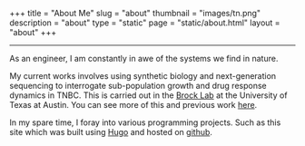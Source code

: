 +++
title = "About Me"
slug = "about"
thumbnail = "images/tn.png"
description = "about"
type = "static"
page = "static/about.html"
layout = "about"
+++

---------------------------

As an engineer, I am constantly in awe of the systems we find in nature. 


My current works involves using synthetic biology and next-generation sequencing to interrogate sub-population growth and drug response dynamics in TNBC. This is carried out in the [Brock Lab](https://www.brocklab.com) at the University of Texas at Austin. You can see more of this and previous work [here](../publications). 

In my spare time, I foray into various programming projects. Such as this site which was built using [Hugo](https://gohugo.io/) and hosted on [github](https://github.com/DaylinMorgan/website).